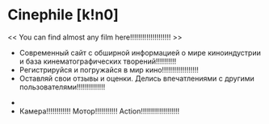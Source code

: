 # Сinephile [k!n0]
<< You can find almost any film here!!!!!!!!!!!!!!!!!!!! >>

- Современный сайт с обширной информацией о мире киноиндустрии и база кинематографических творений!!!!!!!!!!
- Регистрируйся и погружайся в мир кино!!!!!!!!!!!!!!!!!!
- Оставляй свои отзывы и оценки. Делись впечатлениями с другими пользователями!!!!!!!!!!!!!!
*
* Камера!!!!!!!!!!!! Мотор!!!!!!!!!!! Action!!!!!!!!!!!!!!!!!!!
